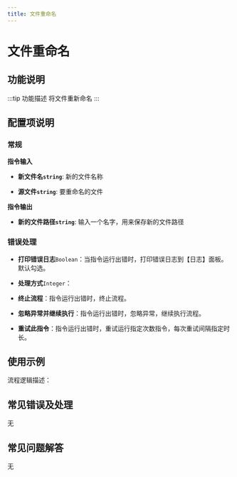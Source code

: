 ```yaml
---
title: 文件重命名
---
```


# 文件重命名

## 功能说明

:::tip 功能描述
将文件重新命名
:::

## 配置项说明

### 常规

**指令输入**

- **新文件名`string`**: 新的文件名称

- **源文件`string`**: 要重命名的文件


**指令输出**

- **新的文件路径`string`**: 输入一个名字，用来保存新的文件路径

### 错误处理

- **打印错误日志**`Boolean`：当指令运行出错时，打印错误日志到【日志】面板。默认勾选。

- **处理方式**`Integer`：

 - **终止流程**：指令运行出错时，终止流程。

 - **忽略异常并继续执行**：指令运行出错时，忽略异常，继续执行流程。

 - **重试此指令**：指令运行出错时，重试运行指定次数指令，每次重试间隔指定时长。

## 使用示例

流程逻辑描述：

## 常见错误及处理

无

## 常见问题解答

无

